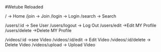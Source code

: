#Wetube Reloaded

/ -> Home
/join -> Join
/login -> Login
/search -> Search

/users/:id -> See User
/users/logout -> Log Out
/users/edit ->Edit MY Profile
/users/delete ->Delete MY Profile

/videos/:id ->see Video
/videos/:id/edit -> Edit Video
/videos/:id/delete -> Delete Video
/videos/upload -> Upload Video



